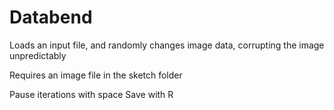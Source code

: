 # Databend

Loads an input file, and randomly changes image data, corrupting the image unpredictably


Requires an image file in the sketch folder

Pause iterations with space
Save with R
